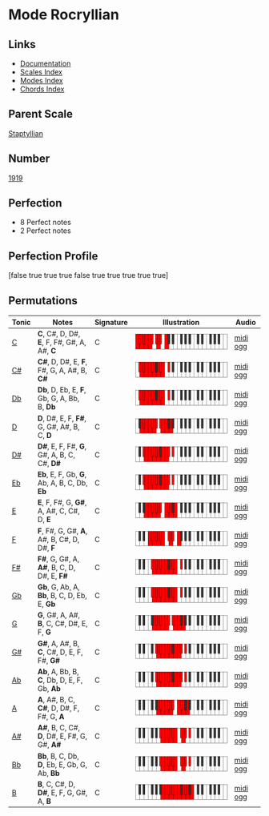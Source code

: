 # Mode Rocryllian

## Links

- [Documentation](index.md)
- [Scales Index](Scales.md)
- [Modes Index](Modes.md)
- [Chords Index](Chords.md)

## Parent Scale

[Staptyllian](ScaleStaptyllian.md)

## Number

[1919](https://ianring.com/musictheory/scales/1919)

## Perfection

- 8 Perfect notes
- 2 Perfect notes

## Perfection Profile

[false true true true false true true true true true]

## Permutations

| Tonic | Notes | Signature | Illustration | Audio |
|-------|-------|-----------|--------------|-------|
| [C](ModeCNaturalRocryllian.md) | **C**, C#, D, D#, **E**, F, F#, G#, A, A#, **C** | C | ![CNaturalRocryllian](ModeCNaturalRocryllian.png) | [midi](ModeCNaturalRocryllian.mid) [ogg](ModeCNaturalRocryllian.ogg) |
| [C#](ModeCSharpRocryllian.md) | **C#**, D, D#, E, **F**, F#, G, A, A#, B, **C#** | C | ![CSharpRocryllian](ModeCSharpRocryllian.png) | [midi](ModeCSharpRocryllian.mid) [ogg](ModeCSharpRocryllian.ogg) |
| [Db](ModeDFlatRocryllian.md) | **Db**, D, Eb, E, **F**, Gb, G, A, Bb, B, **Db** | C | ![DFlatRocryllian](ModeDFlatRocryllian.png) | [midi](ModeDFlatRocryllian.mid) [ogg](ModeDFlatRocryllian.ogg) |
| [D](ModeDNaturalRocryllian.md) | **D**, D#, E, F, **F#**, G, G#, A#, B, C, **D** | C | ![DNaturalRocryllian](ModeDNaturalRocryllian.png) | [midi](ModeDNaturalRocryllian.mid) [ogg](ModeDNaturalRocryllian.ogg) |
| [D#](ModeDSharpRocryllian.md) | **D#**, E, F, F#, **G**, G#, A, B, C, C#, **D#** | C | ![DSharpRocryllian](ModeDSharpRocryllian.png) | [midi](ModeDSharpRocryllian.mid) [ogg](ModeDSharpRocryllian.ogg) |
| [Eb](ModeEFlatRocryllian.md) | **Eb**, E, F, Gb, **G**, Ab, A, B, C, Db, **Eb** | C | ![EFlatRocryllian](ModeEFlatRocryllian.png) | [midi](ModeEFlatRocryllian.mid) [ogg](ModeEFlatRocryllian.ogg) |
| [E](ModeENaturalRocryllian.md) | **E**, F, F#, G, **G#**, A, A#, C, C#, D, **E** | C | ![ENaturalRocryllian](ModeENaturalRocryllian.png) | [midi](ModeENaturalRocryllian.mid) [ogg](ModeENaturalRocryllian.ogg) |
| [F](ModeFNaturalRocryllian.md) | **F**, F#, G, G#, **A**, A#, B, C#, D, D#, **F** | C | ![FNaturalRocryllian](ModeFNaturalRocryllian.png) | [midi](ModeFNaturalRocryllian.mid) [ogg](ModeFNaturalRocryllian.ogg) |
| [F#](ModeFSharpRocryllian.md) | **F#**, G, G#, A, **A#**, B, C, D, D#, E, **F#** | C | ![FSharpRocryllian](ModeFSharpRocryllian.png) | [midi](ModeFSharpRocryllian.mid) [ogg](ModeFSharpRocryllian.ogg) |
| [Gb](ModeGFlatRocryllian.md) | **Gb**, G, Ab, A, **Bb**, B, C, D, Eb, E, **Gb** | C | ![GFlatRocryllian](ModeGFlatRocryllian.png) | [midi](ModeGFlatRocryllian.mid) [ogg](ModeGFlatRocryllian.ogg) |
| [G](ModeGNaturalRocryllian.md) | **G**, G#, A, A#, **B**, C, C#, D#, E, F, **G** | C | ![GNaturalRocryllian](ModeGNaturalRocryllian.png) | [midi](ModeGNaturalRocryllian.mid) [ogg](ModeGNaturalRocryllian.ogg) |
| [G#](ModeGSharpRocryllian.md) | **G#**, A, A#, B, **C**, C#, D, E, F, F#, **G#** | C | ![GSharpRocryllian](ModeGSharpRocryllian.png) | [midi](ModeGSharpRocryllian.mid) [ogg](ModeGSharpRocryllian.ogg) |
| [Ab](ModeAFlatRocryllian.md) | **Ab**, A, Bb, B, **C**, Db, D, E, F, Gb, **Ab** | C | ![AFlatRocryllian](ModeAFlatRocryllian.png) | [midi](ModeAFlatRocryllian.mid) [ogg](ModeAFlatRocryllian.ogg) |
| [A](ModeANaturalRocryllian.md) | **A**, A#, B, C, **C#**, D, D#, F, F#, G, **A** | C | ![ANaturalRocryllian](ModeANaturalRocryllian.png) | [midi](ModeANaturalRocryllian.mid) [ogg](ModeANaturalRocryllian.ogg) |
| [A#](ModeASharpRocryllian.md) | **A#**, B, C, C#, **D**, D#, E, F#, G, G#, **A#** | C | ![ASharpRocryllian](ModeASharpRocryllian.png) | [midi](ModeASharpRocryllian.mid) [ogg](ModeASharpRocryllian.ogg) |
| [Bb](ModeBFlatRocryllian.md) | **Bb**, B, C, Db, **D**, Eb, E, Gb, G, Ab, **Bb** | C | ![BFlatRocryllian](ModeBFlatRocryllian.png) | [midi](ModeBFlatRocryllian.mid) [ogg](ModeBFlatRocryllian.ogg) |
| [B](ModeBNaturalRocryllian.md) | **B**, C, C#, D, **D#**, E, F, G, G#, A, **B** | C | ![BNaturalRocryllian](ModeBNaturalRocryllian.png) | [midi](ModeBNaturalRocryllian.mid) [ogg](ModeBNaturalRocryllian.ogg) |
